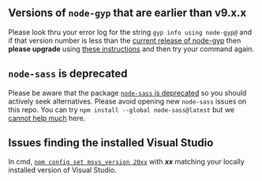 ## Versions of `node-gyp` that are earlier than v9.x.x

Please look thru your error log for the string `gyp info using node-gyp@` and if that version number is less than
the [current release of node-gyp](https://github.com/nodejs/node-gyp/releases) then __please upgrade__
using [these instructions](https://github.com/nodejs/node-gyp/blob/master/docs/Updating-npm-bundled-node-gyp.md) and
then try your command again.

## `node-sass` is deprecated

Please be aware that the package [`node-sass` is deprecated](https://github.com/sass/node-sass#node-sass) so you should
actively seek alternatives. Please avoid opening new `node-sass` issues on this repo. You can
try `npm install --global node-sass@latest` but
we [cannot help much](https://github.com/nodejs/node-gyp/issues?q=is%3Aissue+label%3A%22Node+Sass+--%3E+Dart+Sass%22+)
here.

## Issues finding the installed Visual Studio

In cmd, [`npm config set msvs_version 20xx`](https://github.com/nodejs/node-gyp#on-windows) with ___xx___ matching your
locally installed version of Visual Studio.

